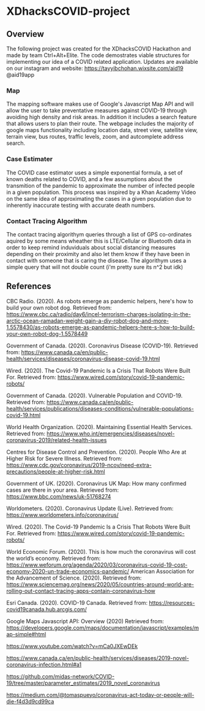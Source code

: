 # XDhacksCOVID-project

## Overview
The following project was created for the XDhacksCOVID Hackathon and made by team Ctrl+Alt+Elite. The code demostrates viable structures for implementing our idea of a COVID related application. Updates are available on our instagram and website:
https://tayyibchohan.wixsite.com/aid19
@aid19app

### Map
The mapping software makes use of Google's Javascript Map API and will allow the user to take preventative measures against COVID-19 through avoiding high density and risk areas. In addition it includes a search feature that allows users to plan their route. The webpage includes the majority of google maps functionality including location data, street view, satellite view, terrain view, bus routes, traffic levels, zoom, and autcomplete address search.

### Case Estimater
The COVID case estimator uses a simple exponential formula, a set of known deaths related to COVID, and a few assumptions about the transmition of the pandemic to approximate the number of infected people in a given population. This process was inspired by a Khan Academy Video on the same idea of approximating the cases in a given population due to inherently inaccurate testing with accurate death numbers.

### Contact Tracing Algorithm 
The contact tracing algorithym queries through a list of GPS co-ordinates aquired by some means wheather this is LTE/Cellular or Bluetooth data in order to keep remind induviduals about social distancing measures depending on their proximity and also let them know if they have been in contact with someone that is caring the disease. The algorithym uses a simple query that will not double count (i'm pretty sure its n^2 but idk)

## References
CBC Radio. (2020). As robots emerge as pandemic helpers, here's how to build your own robot dog.  Retrieved from: https://www.cbc.ca/radio/day6/incel-terrorism-charges-isolating-in-the-arctic-ocean-ramadan-weight-gain-a-diy-robot-dog-and-more-1.5578430/as-robots-emerge-as-pandemic-helpers-here-s-how-to-build-your-own-robot-dog-1.5578449

Government of Canada. (2020). Coronavirus Disease (COVID-19). Retrieved from: https://www.canada.ca/en/public-health/services/diseases/coronavirus-disease-covid-19.html

Wired. (2020). The Covid-19 Pandemic Is a Crisis That Robots Were Built For. Retrieved from: https://www.wired.com/story/covid-19-pandemic-robots/

Government of Canada. (2020). Vulnerable Population and COVID-19. Retrieved from: https://www.canada.ca/en/public-health/services/publications/diseases-conditions/vulnerable-populations-covid-19.html

World Health Organization. (2020). Maintaining Essential Health Services. Retrieved from: https://www.who.int/emergencies/diseases/novel-coronavirus-2019/related-health-issues

Centres for Disease Control and Prevention. (2020). People Who Are at Higher Risk for Severe Illness. Retrieved from: https://www.cdc.gov/coronavirus/2019-ncov/need-extra-precautions/people-at-higher-risk.html

Government of UK. (2020). Coronavirus UK Map: How many confirmed cases are there in your area. Retrieved from: https://www.bbc.com/news/uk-51768274

Worldometers. (2020). Coronavirus Update (Live). Retrieved from: https://www.worldometers.info/coronavirus/

Wired. (2020). The Covid-19 Pandemic Is a Crisis That Robots Were Built For. Retrieved from: https://www.wired.com/story/covid-19-pandemic-robots/

World Economic Forum. (2020). This is how much the coronavirus will cost the world’s economy. Retrieved from: https://www.weforum.org/agenda/2020/03/coronavirus-covid-19-cost-economy-2020-un-trade-economics-pandemic/
American Association for the Advancement of Science. (2020). Retrieved from: https://www.sciencemag.org/news/2020/05/countries-around-world-are-rolling-out-contact-tracing-apps-contain-coronavirus-how

Esri Canada. (2020). COVID-19 Canada. Retrieved from: https://resources-covid19canada.hub.arcgis.com/

Google Maps Javascript API: Overview (2020) Retrieved from: https://developers.google.com/maps/documentation/javascript/examples/map-simple#html

https://www.youtube.com/watch?v=mCa0JXEwDEk

https://www.canada.ca/en/public-health/services/diseases/2019-novel-coronavirus-infection.html#a1

https://github.com/midas-network/COVID-19/tree/master/parameter_estimates/2019_novel_coronavirus

https://medium.com/@tomaspueyo/coronavirus-act-today-or-people-will-die-f4d3d9cd99ca


